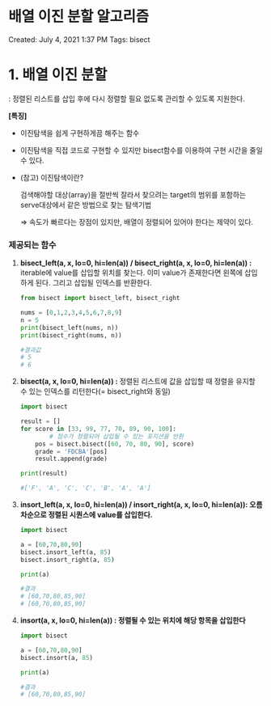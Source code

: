 # 배열 이진 분할 알고리즘

Created: July 4, 2021 1:37 PM
Tags: bisect

# 1. 배열 이진 분할

: 정렬된 리스트를 삽입 후에 다시 정렬할 필요 없도록 관리할 수 있도록 지원한다.

**[특징]**

- 이진탐색을 쉽게 구현하게끔 해주는 함수
- 이진탐색을 직접 코드로 구현할 수 있지만 bisect함수를 이용하여 구현 시간을 줄일 수 있다.

- (참고) 이진탐색이란?

    검색해야할 대상(array)을 절반씩 잘라서 찾으려는 target의 범위를 포함하는 serve대상에서 같은 방법으로 찾는 탐색기법

    ⇒ 속도가 빠르다는 장점이 있지만, 배열이 정렬되어 있어야 한다는 제약이 있다.

### 제공되는 함수

1. **bisect_left(a, x, lo=0, hi=len(a)) / bisect_right(a, x, lo=0, hi=len(a)) :** iterable에 value를 삽입할 위치를 찾는다. 이미 value가 존재한다면 왼쪽에 삽입하게 된다. 그리고 삽입될 인덱스를 반환한다.

    ```python
    from bisect import bisect_left, bisect_right 

    nums = [0,1,2,3,4,5,6,7,8,9] 
    n = 5 
    print(bisect_left(nums, n)) 
    print(bisect_right(nums, n))

    #결과값
    # 5
    # 6
    ```

2. **bisect(a, x, lo=0, hi=len(a)) :** 정렬된 리스트에 값을 삽입할 때 정렬을 유지할 수 있는 인덱스를 리턴한다(= bisect_right와 동일)

    ```python
    import bisect

    result = []
    for score in [33, 99, 77, 70, 89, 90, 100]:
    		# 점수가 정렬되어 삽입될 수 있는 포지션을 반환
        pos = bisect.bisect([60, 70, 80, 90], score)  
        grade = 'FDCBA'[pos]
        result.append(grade)

    print(result)

    #['F', 'A', 'C', 'C', 'B', 'A', 'A']
    ```

3. **insort_left(a, x, lo=0, hi=len(a)) / insort_right(a, x, lo=0, hi=len(a)): 오름차순으로 정렬된 시퀀스에 value를 삽입한다.**

    ```python
    import bisect

    a = [60,70,80,90]
    bisect.insort_left(a, 85)
    bisect.insort_right(a, 85)

    print(a)

    #결과
    # [60,70,80,85,90]
    # [60,70,80,85,90]
    ```

4. **insort(a, x, lo=0, hi=len(a)) : 정렬될 수 있는 위치에 해당 항목을 삽입한다**

    ```python
    import bisect

    a = [60,70,80,90]
    bisect.insort(a, 85)

    print(a)

    #결과
    # [60,70,80,85,90]
    ```